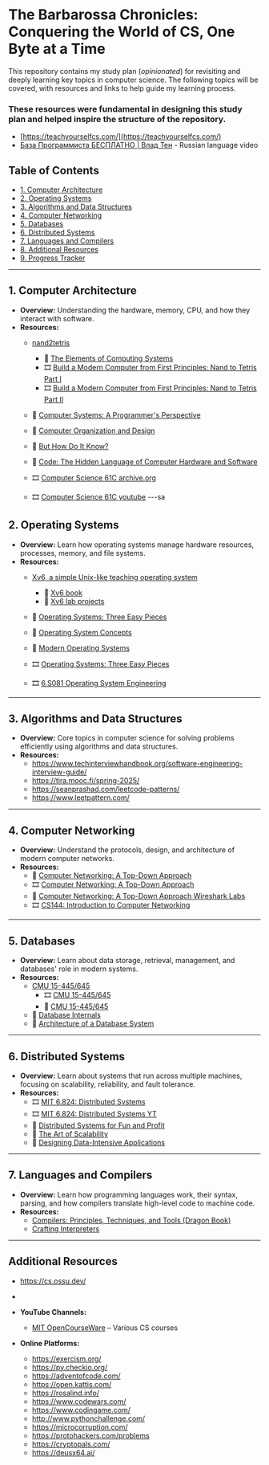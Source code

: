 # The Barbarossa Chronicles: Conquering the World of CS, One Byte at a Time

This repository contains my study plan (_opinionated_) for revisiting and deeply learning key topics in computer science. The following topics will be covered, with resources and links to help guide my learning process.

### These resources were fundamental in designing this study plan and helped inspire the structure of the repository.
- [https://teachyourselfcs.com/](https://teachyourselfcs.com/)
- [База Программиста БЕСПЛАТНО | Влад Тен](https://www.youtube.com/watch?v=fW_imcrTA_c&t=242s) - Russian language video

## Table of Contents

- [1. Computer Architecture](#1-computer-architecture)
- [2. Operating Systems](#2-operating-systems)
- [3. Algorithms and Data Structures](#3-algorithms-and-data-structures)
- [4. Computer Networking](#4-computer-networking)
- [5. Databases](#5-databases)
- [6. Distributed Systems](#6-distributed-systems)
- [7. Languages and Compilers](#7-languages-and-compilers)
- [8. Additional Resources](#additional-resources)
- [9. Progress Tracker](#progress-tracker)

---

## 1. **Computer Architecture**
   - **Overview:** Understanding the hardware, memory, CPU, and how they interact with software.
   - **Resources:**
     - [nand2tetris](https://www.nand2tetris.org/)
       - 📖 [The Elements of Computing Systems](https://www.amazon.com/Elements-Computing-Systems-Building-Principles/dp/0262640686)
       - 🎞️ [Build a Modern Computer from First Principles: Nand to Tetris Part I](https://www.coursera.org/learn/build-a-computer)
       - 🎞️ [Build a Modern Computer from First Principles: Nand to Tetris Part II](https://www.coursera.org/learn/nand2tetris2)

     - 📖 [Computer Systems: A Programmer's Perspective](http://csapp.cs.cmu.edu/3e/home.html)
     - 📖 [Computer Organization and Design](https://www.amazon.com/Computer-Organization-Design-MIPS-Architecture/dp/0124077269)
     - 📖 [But How Do It Know?](https://www.amazon.com/But-How-Know-Principles-Computers/dp/0615303765)
     - 📖 [Code: The Hidden Language of Computer Hardware and Software](https://www.amazon.com/Code-Language-Computer-Hardware-Software/dp/0735611319)
     - 🎞️ [Computer Science 61C archive.org](https://archive.org/details/ucberkeley-webcast-PL-XXv-cvA_iCl2-D-FS5mk0jFF6cYSJs_)
     - 🎞️ [Computer Science 61C youtube](https://www.youtube.com/@berkeley-cs61c/videos)
---sa

## 2. **Operating Systems**
   - **Overview:** Learn how operating systems manage hardware resources, processes, memory, and file systems.
   - **Resources:**
     - [Xv6, a simple Unix-like teaching operating system](https://pdos.csail.mit.edu/6.828/2024/xv6.html)
       - 📖 [Xv6 book](https://pdos.csail.mit.edu/6.828/2024/xv6/book-riscv-rev4.pdf)
       - 🧪 [Xv6 lab projects](https://pages.cs.wisc.edu/~remzi/OSTEP/lab-projects-xv6.pdf)

     - 📖 [Operating Systems: Three Easy Pieces](https://pages.cs.wisc.edu/~remzi/OSTEP/)
     - 📖 [Operating System Concepts](https://www.amazon.com/Operating-System-Concepts-Abraham-Silberschatz/dp/1118063333)
     - 📖 [Modern Operating Systems](https://www.amazon.com/Modern-Operating-Systems-Andrew-Tanenbaum/dp/013359162X)
     - 🎞️ [Operating Systems: Three Easy Pieces](https://pages.cs.wisc.edu/~remzi/Classes/537/Spring2018/)
     - 🎞️ [6.S081 Operating System Engineering](https://pdos.csail.mit.edu/6.S081/2021/schedule.html)
---

## 3. **Algorithms and Data Structures**
   - **Overview:** Core topics in computer science for solving problems efficiently using algorithms and data structures.
   - **Resources:**
     - https://www.techinterviewhandbook.org/software-engineering-interview-guide/
     - https://tira.mooc.fi/spring-2025/
     - https://seanprashad.com/leetcode-patterns/
     - https://www.leetpattern.com/
---

## 4. **Computer Networking**
   - **Overview:** Understand the protocols, design, and architecture of modern computer networks.
   - **Resources:**
     - 📖 [Computer Networking: A Top-Down Approach](https://www.amazon.com/Computer-Networking-Top-Down-Approach-7th/dp/0133594149)
     - 🎞️ [Computer Networking: A Top-Down Approach](https://gaia.cs.umass.edu/kurose_ross/lectures.php)
     - 🧪 [Computer Networking: A Top-Down Approach Wireshark Labs](https://gaia.cs.umass.edu/kurose_ross/wireshark.php)
     - 🎞️ [CS144: Introduction to Computer Networking](https://www.youtube.com/playlist?list=PLoCMsyE1cvdWKsLVyf6cPwCLDIZnOj0NS)
---

## 5. **Databases**
   - **Overview:** Learn about data storage, retrieval, management, and databases' role in modern systems.
   - **Resources:**
     - [CMU 15-445/645](https://15445.courses.cs.cmu.edu/fall2024/)
       - 🎞️ [CMU 15-445/645](https://www.youtube.com/playlist?list=PLSE8ODhjZXjYDBpQnSymaectKjxCy6BYq)
       - 🧪 [CMU 15-445/645](https://15445.courses.cs.cmu.edu/fall2024/assignments.html)
     - 📖 [Database Internals](https://www.amazon.com/Database-Internals-Alex-Petrov/dp/1492040347)
     - 📖 [Architecture of a Database System](https://dsf.berkeley.edu/papers/fntdb07-architecture.pdf)
---

## 6. **Distributed Systems**
   - **Overview:** Learn about systems that run across multiple machines, focusing on scalability, reliability, and fault tolerance.
   - **Resources:**
     - 🎞️ [MIT 6.824: Distributed Systems](https://pdos.csail.mit.edu/6.824/schedule.html)
     - 🎞️ [MIT 6.824: Distributed Systems YT](https://www.youtube.com/playlist?list=PLrw6a1wE39_tb2fErI4-WkMbsvGQk9_UB)
     - 📖 [Distributed Systems for Fun and Profit](http://book.mixu.net/distsys/)
     - 📖 [The Art of Scalability](https://www.amazon.com/Art-Scalability-Systems-Software-Engineering/dp/0134032802)
     - 📖 [Designing Data-Intensive Applications](https://www.amazon.com/Designing-Data-Intensive-Applications-Reliable-Maintainable/dp/1449373321)
---

## 7. **Languages and Compilers**
   - **Overview:** Learn how programming languages work, their syntax, parsing, and how compilers translate high-level code to machine code.
   - **Resources:**
     - [Compilers: Principles, Techniques, and Tools (Dragon Book)](https://www.amazon.com/Compilers-Principles-Techniques-Tools-2nd/dp/0321486811)
     - [Crafting Interpreters](https://craftinginterpreters.com/)
---

## Additional Resources
- https://cs.ossu.dev/
- 

- **YouTube Channels:**
   - [MIT OpenCourseWare](https://www.youtube.com/user/MIT) – Various CS courses

- **Online Platforms:**
   - https://exercism.org/
   - https://py.checkio.org/
   - https://adventofcode.com/
   - https://open.kattis.com/
   - https://rosalind.info/
   - https://www.codewars.com/
   - https://www.codingame.com/
   - http://www.pythonchallenge.com/
   - https://microcorruption.com/
   - https://protohackers.com/problems
   - https://cryptopals.com/
   - https://deusx64.ai/

